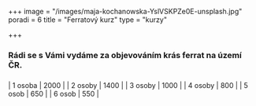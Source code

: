 +++
image = "/images/maja-kochanowska-YslVSKPZe0E-unsplash.jpg"
poradi = 6
title = "Ferratový kurz"
type = "kurzy"

+++
### Rádi se s Vámi vydáme za objevováním krás ferrat na území ČR.
###
| 1 osoba 	| 2000 	|
| 2 osoby 	| 1400 	|
| 3 osoby 	| 1000 	|
| 4 osoby 	| 800  	|
| 5 osob  	| 650  	|
| 6 osob  	| 550  	|